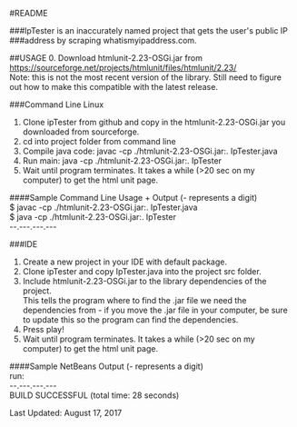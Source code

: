 #README

###IpTester is an inaccurately named project that gets the user's public IP 
###address by scraping whatismyipaddress.com. 

##USAGE 
0. Download htmlunit-2.23-OSGi.jar from   
	https://sourceforge.net/projects/htmlunit/files/htmlunit/2.23/  
	Note: this is not the most recent version of the library. Still
	need to figure out how to make this compatible with the latest
	release.

###Command Line Linux  
1. Clone ipTester from github and copy in the htmlunit-2.23-OSGi.jar you 
downloaded from sourceforge.  
2. cd into project folder from command line  
3. Compile java code: javac -cp ./htmlunit-2.23-OSGi.jar:. IpTester.java  
4. Run main: java -cp ./htmlunit-2.23-OSGi.jar:. IpTester  
5. Wait until program terminates. It takes a while (>20 sec on my computer) to 
get the html unit page.  
  
####Sample Command Line Usage + Output (- represents a digit)  
$ javac -cp ./htmlunit-2.23-OSGi.jar:. IpTester.java  
$ java -cp ./htmlunit-2.23-OSGi.jar:. IpTester  
--.---.---.---  
  

###IDE  
1. Create a new project in your IDE with default package.  
2. Clone ipTester and copy IpTester.java into the project src folder.  
3. Include htmlunit-2.23-OSGi.jar to the library dependencies of the project.  
This tells the program where to find the .jar file we need the dependencies 
from - if you move the .jar file in your computer, be sure to update this so 
the program can find the dependencies.  
4. Press play!  
5. Wait until program terminates. It takes a while (>20 sec on my computer) to 
get the html unit page.  

####Sample NetBeans Output (- represents a digit)  
run:  
--.---.---.---  
BUILD SUCCESSFUL (total time: 28 seconds)  



Last Updated: August 17, 2017
	

